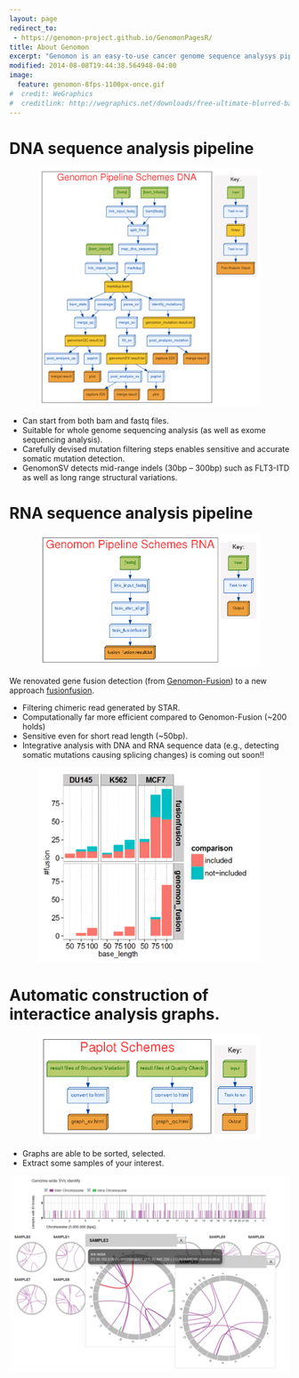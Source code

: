 ```yaml
---
layout: page
redirect_to:
 - https://genomon-project.github.io/GenomonPagesR/
title: About Genomon 
excerpt: "Genomon is an easy-to-use cancer genome sequence analysys pipeline"
modified: 2014-08-08T19:44:38.564948-04:00
image:
  feature: genomon-8fps-1100px-once.gif
#  credit: WeGraphics
#  creditlink: http://wegraphics.net/downloads/free-ultimate-blurred-background-pack/
---
```


# DNA sequence analysis pipeline

<div align="center"><img src="../images/dna_flow.png" width="400px"></div>

 - Can start from both bam and fastq files.
 - Suitable for whole genome sequencing analysis (as well as exome sequencing analysis).
 - Carefully devised mutation filtering steps enables sensitive and accurate somatic mutation detection.
 - GenomonSV detects mid-range indels (30bp – 300bp) such as FLT3-ITD as well as long range structural variations.

# RNA sequence analysis pipeline

<div align="center"><img src="../images/rna_flow.png" width="400px"></div>

We renovated gene fusion detection (from [Genomon-Fusion](http://genomon.hgc.jp/rna/)) to a new approach [fusionfusion](https://github.com/Genomon-Project/fusionfusion).

 - Filtering chimeric read generated by STAR.
 - Computationally far more efficient compared to Genomon-Fusion (~200 holds)
 - Sensitive even for short read length (~50bp).
 - Integrative analysis with DNA and RNA sequence data (e.g., detecting somatic mutations causing splicing changes) is coming out soon!!

<div align="center"><img src="../images/rna_chart.png" width="400px"></div>

# Automatic construction of interactice analysis graphs.

<div align="center"><img src="../images/paplot_flow.png" width="400px"></div>

 - Graphs are able to be sorted, selected.
 - Extract some samples of your interest.

<div align="center"><img src="../images/paplot_chart.png" width="600px"></div>

